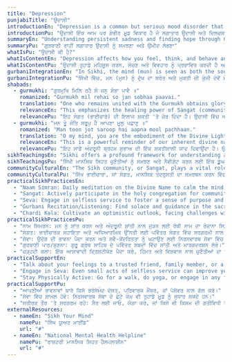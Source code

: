 ```yaml
---
title: "Depression"
punjabiTitle: "ਉਦਾਸੀ"
introductionEn: "Depression is a common but serious mood disorder that causes a persistent feeling of sadness and loss of interest."
introductionPu: "ਉਦਾਸੀ ਇੱਕ ਆਮ ਪਰ ਗੰਭੀਰ ਮੂਡ ਵਿਕਾਰ ਹੈ ਜੋ ਲਗਾਤਾਰ ਉਦਾਸੀ ਅਤੇ ਦਿਲਚਸਪੀ ਗੁਆਉਣ ਦੀ ਭਾਵਨਾ ਦਾ ਕਾਰਨ ਬਣਦਾ ਹੈ।"
summaryEn: "Understanding persistent sadness and finding hope through Gurbani"
summaryPu: "ਗੁਰਬਾਣੀ ਰਾਹੀਂ ਲਗਾਤਾਰ ਉਦਾਸੀ ਨੂੰ ਸਮਝਣਾ ਅਤੇ ਉਮੀਦ ਲੱਭਣਾ"
whatIsPu: "ਉਦਾਸੀ ਕੀ ਹੈ?"
whatIsContentEn: "Depression affects how you feel, think, and behave and can lead to a variety of emotional and physical problems. You may have trouble doing normal day-to-day activities, and sometimes you may feel as if life isn't worth living. It is more than just a bout of the blues; it is a medical illness that requires understanding and care."
whatIsContentPu: "ਉਦਾਸੀ ਤੁਹਾਡੇ ਮਹਿਸੂਸ ਕਰਨ, ਸੋਚਣ ਅਤੇ ਵਿਵਹਾਰ ਨੂੰ ਪ੍ਰਭਾਵਿਤ ਕਰਦੀ ਹੈ ਅਤੇ ਕਈ ਤਰ੍ਹਾਂ ਦੀਆਂ ਭਾਵਨਾਤਮਕ ਅਤੇ ਸਰੀਰਕ ਸਮੱਸਿਆਵਾਂ ਦਾ ਕਾਰਨ ਬਣ ਸਕਦੀ ਹੈ। ਤੁਹਾਨੂੰ ਰੋਜ਼ਾਨਾ ਦੇ ਕੰਮ ਕਰਨ ਵਿੱਚ ਮੁਸ਼ਕਲ ਹੋ ਸਕਦੀ ਹੈ, ਅਤੇ ਕਈ ਵਾਰ ਤੁਸੀਂ ਮਹਿਸੂਸ ਕਰ ਸਕਦੇ ਹੋ ਕਿ ਜੀਵਨ ਜਿਉਣ ਯੋਗ ਨਹੀਂ ਹੈ। ਇਹ ਸਿਰਫ਼ ਨਿਰਾਸ਼ਾ ਦਾ ਦੌਰ ਨਹੀਂ ਹੈ; ਇਹ ਇੱਕ ਡਾਕਟਰੀ ਬਿਮਾਰੀ ਹੈ ਜਿਸ ਨੂੰ ਸਮਝ ਅਤੇ ਦੇਖਭਾਲ ਦੀ ਲੋੜ ਹੁੰਦੀ ਹੈ।"
gurbaniIntegrationEn: "In Sikhi, the mind (mun) is seen as both the source of suffering and the key to liberation. When feelings of deep sadness take over, Gurbani reminds us to turn towards Naam Simran (meditation on the Divine Name) and Sangat (holy congregation) to find stability. The practice of Seva (selfless service) can also restore a sense of purpose and connection, lifting the spirit from despair."
gurbaniIntegrationPu: "ਸਿੱਖੀ ਵਿੱਚ, ਮਨ (ਮੁਨ) ਨੂੰ ਦੁੱਖ ਦਾ ਸਰੋਤ ਅਤੇ ਮੁਕਤੀ ਦੀ ਕੁੰਜੀ ਦੋਵੇਂ ਮੰਨਿਆ ਜਾਂਦਾ ਹੈ। ਜਦੋਂ ਡੂੰਘੀ ਉਦਾਸੀ ਦੀਆਂ ਭਾਵਨਾਵਾਂ ਹਾਵੀ ਹੋ ਜਾਂਦੀਆਂ ਹਨ, ਤਾਂ ਗੁਰਬਾਣੀ ਸਾਨੂੰ ਸਥਿਰਤਾ ਲੱਭਣ ਲਈ ਨਾਮ ਸਿਮਰਨ (ਰੱਬੀ ਨਾਮ ਦਾ ਸਿਮਰਨ) ਅਤੇ ਸੰਗਤ (ਪਵਿੱਤਰ ਸੰਗਤ) ਵੱਲ ਮੁੜਨ ਦੀ ਯਾਦ ਦਿਵਾਉਂਦੀ ਹੈ। ਸੇਵਾ (ਨਿਰਸਵਾਰਥ ਸੇਵਾ) ਦਾ ਅਭਿਆਸ ਵੀ ਉਦੇਸ਼ ਅਤੇ ਸਬੰਧ ਦੀ ਭਾਵਨਾ ਨੂੰ ਬਹਾਲ ਕਰ ਸਕਦਾ ਹੈ, ਨਿਰਾਸ਼ਾ ਤੋਂ ਆਤਮਾ ਨੂੰ ਉੱਚਾ ਚੁੱਕ ਸਕਦਾ ਹੈ।"
shabads:
  - gurmukhi: "ਗੁਰਮੁਖਿ ਮਿਲਿ ਰਹੈ ਸੋ ਜਨੁ ਸੋਭਾ ਪਾਵੈ ॥"
    romanized: "Gurmukh mil rehai so jan sobhaa paavai."
    translation: "One who remains united with the Gurmukh obtains glory."
    relevanceEn: "This emphasizes the healing power of Sangat (community). Isolating oneself is common in depression, but connecting with a spiritual community provides strength and reduces feelings of loneliness."
    relevancePu: "ਇਹ ਸੰਗਤ (ਭਾਈਚਾਰੇ) ਦੀ ਇਲਾਜ ਸ਼ਕਤੀ 'ਤੇ ਜ਼ੋਰ ਦਿੰਦਾ ਹੈ। ਉਦਾਸੀ ਵਿੱਚ ਆਪਣੇ ਆਪ ਨੂੰ ਅਲੱਗ ਕਰਨਾ ਆਮ ਹੈ, ਪਰ ਇੱਕ ਅਧਿਆਤਮਿਕ ਭਾਈਚਾਰੇ ਨਾਲ ਜੁੜਨਾ ਤਾਕਤ ਪ੍ਰਦਾਨ ਕਰਦਾ ਹੈ ਅਤੇ ਇਕੱਲੇਪਣ ਦੀਆਂ ਭਾਵਨਾਵਾਂ ਨੂੰ ਘਟਾਉਂਦਾ ਹੈ।"
  - gurmukhi: "ਮਨ ਤੂੰ ਜੋਤਿ ਸਰੂਪੁ ਹੈ ਆਪਣਾ ਮੂਲੁ ਪਛਾਣੁ ॥"
    romanized: "Man toon jot saroop hai aapna mool pachhaan."
    translation: "O my mind, you are the embodiment of the Divine Light - recognize your own origin."
    relevanceEn: "This is a powerful reminder of our inherent divine nature. Depression can cloud self-worth, and this shabad helps reconnect an individual to their intrinsic value and light."
    relevancePu: "ਇਹ ਸਾਡੇ ਅੰਦਰੂਨੀ ਬ੍ਰਹਮ ਸੁਭਾਅ ਦੀ ਇੱਕ ਸ਼ਕਤੀਸ਼ਾਲੀ ਯਾਦ ਦਿਵਾਉਂਦਾ ਹੈ। ਉਦਾਸੀ ਸਵੈ-ਮਾਣ ਨੂੰ ਧੁੰਦਲਾ ਕਰ ਸਕਦੀ ਹੈ, ਅਤੇ ਇਹ ਸ਼ਬਦ ਇੱਕ ਵਿਅਕਤੀ ਨੂੰ ਉਨ੍ਹਾਂ ਦੇ ਅੰਦਰੂਨੀ ਮੁੱਲ ਅਤੇ ਪ੍ਰਕਾਸ਼ ਨਾਲ ਦੁਬਾਰਾ ਜੋੜਨ ਵਿੱਚ ਮਦਦ ਕਰਦਾ ਹੈ।"
sikhTeachingsEn: "Sikhi offers a profound framework for understanding and navigating mental health challenges. The concept of 'Man Jeetai Jag Jeet' (conquering the mind is conquering the world) highlights the importance of inner discipline and self-mastery. Through Gurbani, we learn to cultivate virtues like contentment (Santokh), humility (Nimrata), and compassion (Daya), which are essential for mental well-being. The teachings emphasize that true happiness (Sukh) comes from within, through connection with the Divine, rather than external pursuits."
sikhTeachingsPu: "ਸਿੱਖੀ ਮਾਨਸਿਕ ਸਿਹਤ ਚੁਣੌਤੀਆਂ ਨੂੰ ਸਮਝਣ ਅਤੇ ਨੈਵੀਗੇਟ ਕਰਨ ਲਈ ਇੱਕ ਡੂੰਘਾ ਢਾਂਚਾ ਪ੍ਰਦਾਨ ਕਰਦੀ ਹੈ। 'ਮਨ ਜੀਤੈ ਜਗ ਜੀਤ' (ਮਨ ਨੂੰ ਜਿੱਤਣਾ ਸੰਸਾਰ ਨੂੰ ਜਿੱਤਣਾ ਹੈ) ਦਾ ਸੰਕਲਪ ਅੰਦਰੂਨੀ ਅਨੁਸ਼ਾਸਨ ਅਤੇ ਸਵੈ-ਨਿਯੰਤਰਣ ਦੀ ਮਹੱਤਵਪੂਰਨਤਾ ਨੂੰ ਉਜਾਗਰ ਕਰਦਾ ਹੈ। ਗੁਰਬਾਣੀ ਰਾਹੀਂ, ਅਸੀਂ ਸੰਤੋਖ (ਸੰਤੁਸ਼ਟੀ), ਨਿਮਰਤਾ (ਨਿਮਰਤਾ), ਅਤੇ ਦਇਆ (ਦਇਆ) ਵਰਗੇ ਗੁਣਾਂ ਨੂੰ ਪੈਦਾ ਕਰਨਾ ਸਿੱਖਦੇ ਹਾਂ, ਜੋ ਮਾਨਸਿਕ ਤੰਦਰੁਸਤੀ ਲਈ ਜ਼ਰੂਰੀ ਹਨ। ਸਿੱਖਿਆਵਾਂ ਇਸ ਗੱਲ 'ਤੇ ਜ਼ੋਰ ਦਿੰਦੀਆਂ ਹਨ ਕਿ ਸੱਚੀ ਖੁਸ਼ੀ (ਸੁਖ) ਅੰਦਰੋਂ ਆਉਂਦੀ ਹੈ, ਰੱਬੀ ਨਾਲ ਜੁੜਨ ਦੁਆਰਾ, ਨਾ ਕਿ ਬਾਹਰੀ ਪ੍ਰਾਪਤੀਆਂ ਦੁਆਰਾ।"
communityCulturalEn: "The Sikh community, or Sangat, plays a vital role in supporting mental well-being. Connecting with Sangat provides a sense of belonging, reduces isolation, and offers a supportive environment for sharing experiences and seeking guidance. However, cultural stigma around mental health can sometimes prevent individuals from seeking help. It's important to foster open conversations and encourage a compassionate approach within the community, emphasizing that seeking help is a sign of strength and aligns with Sikh values of mutual support and care."
communityCulturalPu: "ਸਿੱਖ ਭਾਈਚਾਰਾ, ਜਾਂ ਸੰਗਤ, ਮਾਨਸਿਕ ਤੰਦਰੁਸਤੀ ਦਾ ਸਮਰਥਨ ਕਰਨ ਵਿੱਚ ਇੱਕ ਮਹੱਤਵਪੂਰਨ ਭੂਮਿਕਾ ਨਿਭਾਉਂਦਾ ਹੈ। ਸੰਗਤ ਨਾਲ ਜੁੜਨਾ ਸਬੰਧ ਦੀ ਭਾਵਨਾ ਪ੍ਰਦਾਨ ਕਰਦਾ ਹੈ, ਇਕੱਲਤਾ ਨੂੰ ਘਟਾਉਂਦਾ ਹੈ, ਅਤੇ ਅਨੁਭਵਾਂ ਨੂੰ ਸਾਂਝਾ ਕਰਨ ਅਤੇ ਮਾਰਗਦਰਸ਼ਨ ਪ੍ਰਾਪਤ ਕਰਨ ਲਈ ਇੱਕ ਸਹਾਇਕ ਵਾਤਾਵਰਣ ਪ੍ਰਦਾਨ ਕਰਦਾ ਹੈ। ਹਾਲਾਂਕਿ, ਮਾਨਸਿਕ ਸਿਹਤ ਬਾਰੇ ਸੱਭਿਆਚਾਰਕ ਕਲੰਕ ਕਈ ਵਾਰ ਵਿਅਕਤੀਆਂ ਨੂੰ ਮਦਦ ਲੈਣ ਤੋਂ ਰੋਕ ਸਕਦਾ ਹੈ। ਭਾਈਚਾਰੇ ਦੇ ਅੰਦਰ ਖੁੱਲ੍ਹੀਆਂ ਗੱਲਬਾਤਾਂ ਨੂੰ ਉਤਸ਼ਾਹਿਤ ਕਰਨਾ ਅਤੇ ਇੱਕ ਦਇਆਵਾਨ ਪਹੁੰਚ ਨੂੰ ਉਤਸ਼ਾਹਿਤ ਕਰਨਾ ਮਹੱਤਵਪੂਰਨ ਹੈ, ਇਸ ਗੱਲ 'ਤੇ ਜ਼ੋਰ ਦਿੰਦੇ ਹੋਏ ਕਿ ਮਦਦ ਮੰਗਣਾ ਤਾਕਤ ਦੀ ਨਿਸ਼ਾਨੀ ਹੈ ਅਤੇ ਆਪਸੀ ਸਹਾਇਤਾ ਅਤੇ ਦੇਖਭਾਲ ਦੇ ਸਿੱਖ ਮੁੱਲਾਂ ਨਾਲ ਮੇਲ ਖਾਂਦਾ ਹੈ।"
practicalSikhPracticesEn:
  - "Naam Simran: Daily meditation on the Divine Name to calm the mind and connect with inner peace."
  - "Sangat: Actively participate in the holy congregation for community support and spiritual upliftment."
  - "Seva: Engage in selfless service to foster a sense of purpose and reduce self-focus."
  - "Gurbani Recitation/Listening: Find solace and guidance in the sacred verses of Guru Granth Sahib."
  - "Chardi Kala: Cultivate an optimistic outlook, facing challenges with courage and faith."
practicalSikhPracticesPu:
  - "ਨਾਮ ਸਿਮਰਨ: ਮਨ ਨੂੰ ਸ਼ਾਂਤ ਕਰਨ ਅਤੇ ਅੰਦਰੂਨੀ ਸ਼ਾਂਤੀ ਨਾਲ ਜੁੜਨ ਲਈ ਰੱਬੀ ਨਾਮ ਦਾ ਰੋਜ਼ਾਨਾ ਸਿਮਰਨ।"
  - "ਸੰਗਤ: ਭਾਈਚਾਰਕ ਸਹਾਇਤਾ ਅਤੇ ਅਧਿਆਤਮਿਕ ਉੱਨਤੀ ਲਈ ਪਵਿੱਤਰ ਸੰਗਤ ਵਿੱਚ ਸਰਗਰਮੀ ਨਾਲ ਹਿੱਸਾ ਲਓ।"
  - "ਸੇਵਾ: ਉਦੇਸ਼ ਦੀ ਭਾਵਨਾ ਪੈਦਾ ਕਰਨ ਅਤੇ ਸਵੈ-ਕੇਂਦਰਿਤਤਾ ਨੂੰ ਘਟਾਉਣ ਲਈ ਨਿਰਸਵਾਰਥ ਸੇਵਾ ਵਿੱਚ ਸ਼ਾਮਲ ਹੋਵੋ।"
  - "ਗੁਰਬਾਣੀ ਪਾਠ/ਸੁਣਨਾ: ਗੁਰੂ ਗ੍ਰੰਥ ਸਾਹਿਬ ਦੇ ਪਵਿੱਤਰ ਸ਼ਬਦਾਂ ਵਿੱਚ ਸ਼ਾਂਤੀ ਅਤੇ ਮਾਰਗਦਰਸ਼ਨ ਲੱਭੋ।"
  - "ਚੜ੍ਹਦੀ ਕਲਾ: ਇੱਕ ਆਸ਼ਾਵਾਦੀ ਦ੍ਰਿਸ਼ਟੀਕੋਣ ਪੈਦਾ ਕਰੋ, ਹਿੰਮਤ ਅਤੇ ਵਿਸ਼ਵਾਸ ਨਾਲ ਚੁਣੌਤੀਆਂ ਦਾ ਸਾਹਮਣਾ ਕਰੋ।"
practicalSupportEn:
  - "Talk about your feelings to a trusted friend, family member, or a professional."
  - "Engage in Seva: Even small acts of selfless service can improve your mood."
  - "Stay Physically Active: Go for a walk, do yoga, or engage in any form of movement you enjoy."
practicalSupportPu:
  - "ਆਪਣੀਆਂ ਭਾਵਨਾਵਾਂ ਬਾਰੇ ਕਿਸੇ ਭਰੋਸੇਮੰਦ ਦੋਸਤ, ਪਰਿਵਾਰਕ ਮੈਂਬਰ, ਜਾਂ ਪੇਸ਼ੇਵਰ ਨਾਲ ਗੱਲ ਕਰੋ।"
  - "ਸੇਵਾ ਵਿੱਚ ਸ਼ਾਮਲ ਹੋਵੋ: ਨਿਰਸਵਾਰਥ ਸੇਵਾ ਦੇ ਛੋਟੇ ਕੰਮ ਵੀ ਤੁਹਾਡੇ ਮੂਡ ਨੂੰ ਸੁਧਾਰ ਸਕਦੇ ਹਨ।"
  - "ਸਰੀਰਕ ਤੌਰ 'ਤੇ ਸਰਗਰਮ ਰਹੋ: ਸੈਰ ਲਈ ਜਾਓ, ਯੋਗਾ ਕਰੋ, ਜਾਂ ਕਿਸੇ ਵੀ ਕਿਸਮ ਦੀ ਗਤੀਵਿਧੀ ਵਿੱਚ ਸ਼ਾਮਲ ਹੋਵੋ ਜਿਸਦਾ ਤੁਸੀਂ ਆਨੰਦ ਲੈਂਦੇ ਹੋ।"
externalResources:
  - nameEn: "Sikh Your Mind"
    namePu: "ਸਿੱਖ ਯੂਅਰ ਮਾਈਂਡ"
    url: "#"
  - nameEn: "National Mental Health Helpline"
    namePu: "ਰਾਸ਼ਟਰੀ ਮਾਨਸਿਕ ਸਿਹਤ ਹੈਲਪਲਾਈਨ"
    url: "#"
---
```

